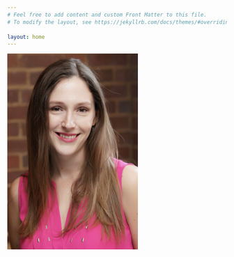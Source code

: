 ```yaml
---
# Feel free to add content and custom Front Matter to this file.
# To modify the layout, see https://jekyllrb.com/docs/themes/#overriding-theme-defaults

layout: home
---
```

<img height="450"  width="300" src="/Images/McKenna_HS1.png" alt="Professional headshot of me, taken before a brick wall and wearing a pink blouse.">
